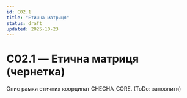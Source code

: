 ```yaml
---
id: C02.1
title: "Етична матриця"
status: draft
updated: 2025-10-23
---
```

# C02.1 — Етична матриця (чернетка)
Опис рамки етичних координат CHECHA_CORE. (ToDo: заповнити)
